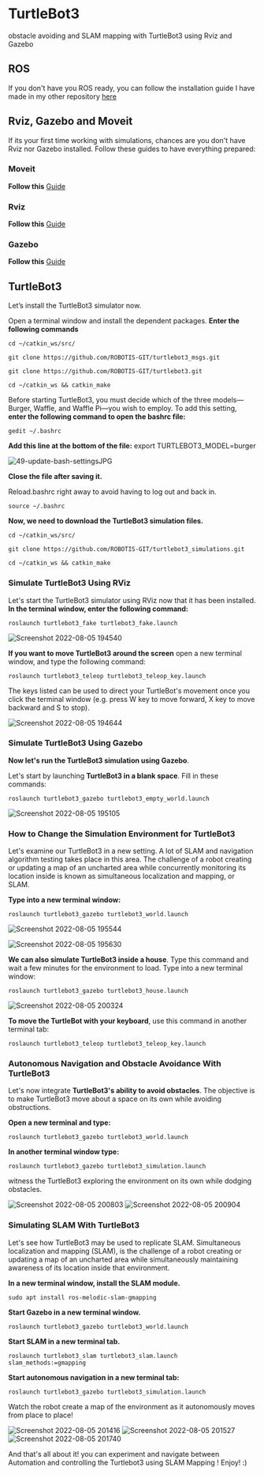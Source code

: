 # TurtleBot3
obstacle avoiding and SLAM mapping with TurtleBot3 using Rviz and Gazebo

## ROS
If you don't have you ROS ready, you can follow the installation guide I have made in my other repository [here](https://github.com/Maldandan/Installing-ROS)

## Rviz, Gazebo and Moveit
If its your first time working with simulations, chances are you don't have Rviz nor Gazebo installed.
Follow these guides to have everything prepared:

### Moveit
**Follow this** [Guide](http://docs.ros.org/en/melodic/api/moveit_tutorials/html/index.html)

### Rviz
**Follow this** [Guide](https://installati.one/ubuntu/20.04/rviz/)

### Gazebo
**Follow this** [Guide](https://classic.gazebosim.org/tutorials?tut=ros_installing&cat=connect_ros)

## TurtleBot3
Let’s install the TurtleBot3 simulator now.

Open a terminal window and install the dependent packages. **Enter the following commands**
```
cd ~/catkin_ws/src/
```
```
git clone https://github.com/ROBOTIS-GIT/turtlebot3_msgs.git
```
```
git clone https://github.com/ROBOTIS-GIT/turtlebot3.git
```
```
cd ~/catkin_ws && catkin_make
```

Before starting TurtleBot3, you must decide which of the three models—Burger, Waffle, and Waffle Pi—you wish to employ. To add this setting, **enter the following command to open the bashrc file:**
```
gedit ~/.bashrc
```
**Add this line at the bottom of the file:**
export TURTLEBOT3_MODEL=burger

![49-update-bash-settingsJPG](https://user-images.githubusercontent.com/109004035/183121631-90ba4188-3712-4409-a0f5-307e847c13fc.jpg)

**Close the file after saving it.**

Reload.bashrc right away to avoid having to log out and back in.

```
source ~/.bashrc
```
**Now, we need to download the TurtleBot3 simulation files.**
```
cd ~/catkin_ws/src/
```
```
git clone https://github.com/ROBOTIS-GIT/turtlebot3_simulations.git
```
```
cd ~/catkin_ws && catkin_make
```
### Simulate TurtleBot3 Using RViz
Let's start the TurtleBot3 simulator using RViz now that it has been installed. **In the terminal window, enter the following command:**
```
roslaunch turtlebot3_fake turtlebot3_fake.launch
```

![Screenshot 2022-08-05 194540](https://user-images.githubusercontent.com/109004035/183123648-937c3be1-7ac0-459c-9bdc-2f2668f127c6.jpg)

**If you want to move TurtleBot3 around the screen**
 open a new terminal window, and type the following command:

```
roslaunch turtlebot3_teleop turtlebot3_teleop_key.launch

```
The keys listed can be used to direct your TurtleBot's movement once you click the terminal window (e.g. press W key to move forward, X key to move backward and S to stop).

![Screenshot 2022-08-05 194644](https://user-images.githubusercontent.com/109004035/183123693-cee9068d-8e27-43c6-9770-ff10aa5e78b8.jpg)

### Simulate TurtleBot3 Using Gazebo
**Now let's run the TurtleBot3 simulation using Gazebo**.

Let's start by launching **TurtleBot3 in a blank space**. Fill in these commands:

```
roslaunch turtlebot3_gazebo turtlebot3_empty_world.launch
```

![Screenshot 2022-08-05 195105](https://user-images.githubusercontent.com/109004035/183124324-2949e00b-3752-4690-aa72-2b944c60b163.jpg)

### How to Change the Simulation Environment for TurtleBot3

Let's examine our TurtleBot3 in a new setting. A lot of SLAM and navigation algorithm testing takes place in this area. The challenge of a robot creating or updating a map of an uncharted area while concurrently monitoring its location inside is known as simultaneous localization and mapping, or SLAM.

**Type into a new terminal window:**
```
roslaunch turtlebot3_gazebo turtlebot3_world.launch
```

![Screenshot 2022-08-05 195544](https://user-images.githubusercontent.com/109004035/183125216-6d0d5684-242f-47a9-901a-86128c84412b.jpg)

![Screenshot 2022-08-05 195630](https://user-images.githubusercontent.com/109004035/183125408-eebbc395-5548-4b98-8399-71beae430c97.jpg)

**We can also simulate TurtleBot3 inside a house**. 
Type this command and wait a few minutes for the environment to load. Type into a new terminal window:

```
roslaunch turtlebot3_gazebo turtlebot3_house.launch
```

![Screenshot 2022-08-05 200324](https://user-images.githubusercontent.com/109004035/183126206-555519f9-0055-415d-bd17-c220a83ea96c.jpg)

**To move the TurtleBot with your keyboard**, use this command in another terminal tab:
```
roslaunch turtlebot3_teleop turtlebot3_teleop_key.launch
```
### Autonomous Navigation and Obstacle Avoidance With TurtleBot3

Let's now integrate **TurtleBot3's ability to avoid obstacles**. The objective is to make TurtleBot3 move about a space on its own while avoiding obstructions.

**Open a new terminal and type:**
```
roslaunch turtlebot3_gazebo turtlebot3_world.launch
```
**In another terminal window type:**

```
roslaunch turtlebot3_gazebo turtlebot3_simulation.launch
```
witness the TurtleBot3 exploring the environment on its own while dodging obstacles.

![Screenshot 2022-08-05 200803](https://user-images.githubusercontent.com/109004035/183127032-5f5ddf5c-0394-43d2-bccc-83b81df1db3f.jpg)
![Screenshot 2022-08-05 200904](https://user-images.githubusercontent.com/109004035/183127051-58f24dfe-8b7a-4601-8aeb-9d28d4642867.jpg)

### Simulating SLAM With TurtleBot3

Let's see how TurtleBot3 may be used to replicate SLAM.
Simultaneous localization and mapping (SLAM), is the challenge of a robot creating or updating a map of an uncharted area while simultaneously maintaining awareness of its location inside that environment.

**In a new terminal window, install the SLAM module.**
```
sudo apt install ros-melodic-slam-gmapping
```
**Start Gazebo in a new terminal window.**

```
roslaunch turtlebot3_gazebo turtlebot3_world.launch
```
**Start SLAM in a new terminal tab.**

```
roslaunch turtlebot3_slam turtlebot3_slam.launch slam_methods:=gmapping

```
**Start autonomous navigation in a new terminal tab:**

```
roslaunch turtlebot3_gazebo turtlebot3_simulation.launch
```
Watch the robot create a map of the environment as it autonomously moves from place to place!

![Screenshot 2022-08-05 201416](https://user-images.githubusercontent.com/109004035/183128365-52ad7cae-cf8a-47c4-90e8-008368315c39.jpg)
![Screenshot 2022-08-05 201527](https://user-images.githubusercontent.com/109004035/183128372-425e4ea9-9012-4b4b-9b91-910c76ee4127.jpg)
![Screenshot 2022-08-05 201740](https://user-images.githubusercontent.com/109004035/183128396-b0dded54-f0d5-4304-90ec-ed1f68a0181b.jpg)

And that's all about it! you can experiment and navigate between Automation and controlling the Turtlebot3 using SLAM Mapping !
Enjoy! :)
